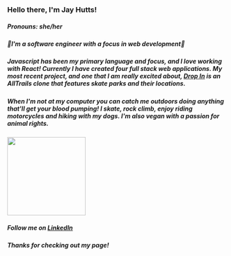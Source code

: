 ### Hello there, I'm Jay Hutts!
##### ___Pronouns: she/her___

##### 🌱I'm a software engineer with a focus in web development🌱 

##### Javascript has been my primary language and focus, and I love working with React! Currently I have created four full stack web applications. My most recent project, and one that I am really excited about, [Drop In](https://github.com/jay-bean/DropIn) is an AllTrails clone that features skate parks and their locations.

##### When I'm not at my computer you can catch me outdoors doing anything that'll get your blood pumping! I skate, rock climb, enjoy riding motorcycles and hiking with my dogs. I'm also vegan with a passion for animal rights. 

<img height="180em" src="https://github-readme-stats.vercel.app/api?username=jay-bean&show_icons=true&hide_border=true&&count_private=true&include_all_commits=true" />

##### Follow me on [LinkedIn](https://www.linkedin.com/in/jay-hutts-300ab9180/)

##### Thanks for checking out my page!
